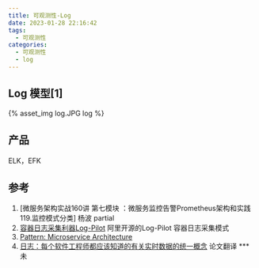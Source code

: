 ```yaml
---
title: 可观测性-Log
date: 2023-01-28 22:16:42
tags:
  - 可观测性
categories:
  - 可观测性
  - log
---
```


<p></p>
<!-- more -->



##  Log 模型[1]

{% asset_img  log.JPG   log %}

## 产品
ELK，EFK

## 参考
1. [微服务架构实战160讲 第七模块 ：微服务监控告警Prometheus架构和实践 119.监控模式分类] 杨波 partial
2. [容器日志采集利器Log-Pilot](https://yq.aliyun.com/articles/674327)  阿里开源的Log-Pilot 容器日志采集模式
3. [Pattern: Microservice Architecture](https://microservices.io/patterns/microservices.html)
4. [日志：每个软件工程师都应该知道的有关实时数据的统一概念](https://github.com/oldratlee/translations/blob/master/log-what-every-software-engineer-should-know-about-real-time-datas-unifying/README.md)  论文翻译 *** 未